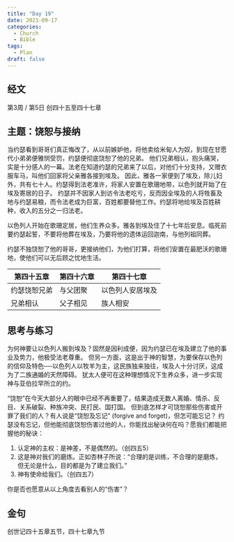 ```yaml
---
title: "Day 19"
date: 2021-09-17
categories:
  - Church
  - Bible
tags:
  - Plan
draft: false
---
```


## 经文
第3周 / 第5日 创四十五至四十七章

## 主题：饶恕与接纳
当约瑟看到哥哥们真正悔改了，从以前嫉妒他，将他卖给米甸人为奴，到现在甘愿代小弟弟便雅悯受罚，约瑟便彻底饶恕了他的兄弟。
他们兄弟相认，抱头痛哭，实是十分感人的一幕。法老在知道约瑟的兄弟来了以后，对他们十分支持，又赠衣服车马，叫他们回家将父亲雅各接到埃及。
因此，雅各一家便到了埃及，除儿妇外，共有七十人。约瑟得到法老准许，将家人安置在歌珊地带，以色列就开始了在埃及寄居的日子。
约瑟并不因家人到访令法老吃亏，反而因全埃及的人将牲畜及地与约瑟易粮，而令法老成为巨富，百姓都要替他工作。约瑟将地给埃及百姓耕种，收入的五分之一归法老。

以色列人开始在歌珊定居，他们生养众多。雅各到埃及住了十七年后安息。临死前要约瑟起誓，不要将他葬在埃及，乃要将他的遗体运回迦南，与他列祖同葬。

约瑟不独饶恕了他的哥哥，更接纳他们，为他们打算，将他们安置在最肥沃的歌珊地，使他们可以无后顾之忧地生活。

| 第四十五章  | 第四十六章 | 第四十七章    |
| ------ | ----- | -------- |
| 约瑟饶恕兄弟 | 与父团聚  | 以色列人安居埃及 |
| 兄弟相认   | 父子相见  | 族人相安     |

## 思考与练习
为何神要让以色列人搬到埃及？固然是因利成便，因为约瑟已在埃及建立了他的事业及势力，他极受法老尊重。
但另一方面，这是出于神的智慧，为要保存以色列的信仰及特色──以色列人以牧羊为主，这民族独来独往，埃及人十分讨厌，这成为了二族通婚的天然障碍。
犹太人便可在这种理想情况下生养众多，进一步实现神与亚伯拉罕所立的约。

“饶恕”在今天大部分人的眼中已经不再重要了，结果造成无数人离婚、情杀、反目、关系破裂、种族冲突、民打民、国打国。
但到底怎样才可饶恕那些伤害或开罪了我们的人？有人说是“饶恕及忘记” (forgive and forget)，但怎可能忘记？
约瑟没有忘记，但他能彻底饶恕伤害过他的人，你能找出秘诀何在吗？愿我们都能把握他的秘诀：

  1. 认定神的主权：是神差，不是偶然的。（创四五5）
  2. 这是神对我们的磨炼。正如杏林子所说：“合理的是训练，不合理的是磨炼，但无论是什么，目的都是为了建立我们。”
  3. 神有使命给我们。（创四五7）

你是否也愿意从以上角度去看别人的“伤害”？

## 金句
创世记四十五章五节，四十七章九节

